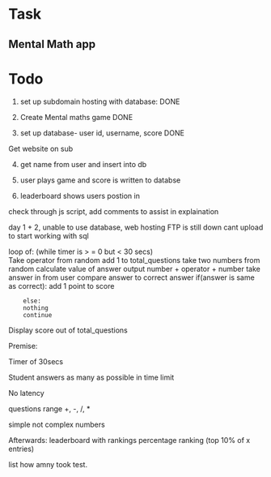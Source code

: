 # Task
## Mental Math app
 
# Todo
1. set up subdomain hosting with database: DONE

2. Create Mental maths game DONE

3. set up database- user id, username, score DONE

Get website on sub

4. get name from user and insert into db

5. user plays game and score is written to databse

6. leaderboard shows users postion in 


check through js script, add comments to assist in explaination



day 1 + 2, unable to use database, web hosting FTP is still down cant upload to start working with sql





loop of: (while timer is > = 0 but < 30 secs)	
Take operator from random
	add 1 to total_questions
	take two numbers from random
	calculate value of answer
	output number + operator + number
	take answer in from user
	compare answer to correct answer
		if(answer is same as correct):
			add 1 point to score

		else:
		nothing
		continue
			

Display score out of total_questions












Premise:

Timer of 30secs

Student answers as many as possible in time limit

No latency

questions range +, -, /, *

simple not complex numbers

Afterwards:
leaderboard
with rankings
percentage ranking (top 10% of x entries)

list how amny took test.


